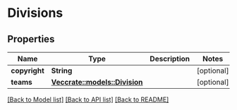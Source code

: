 # Divisions

## Properties

Name | Type | Description | Notes
------------ | ------------- | ------------- | -------------
**copyright** | **String** |  | [optional] 
**teams** | [**Vec<crate::models::Division>**](Division.md) |  | [optional] 

[[Back to Model list]](../README.md#documentation-for-models) [[Back to API list]](../README.md#documentation-for-api-endpoints) [[Back to README]](../README.md)


